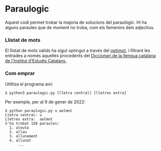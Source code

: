 # Paraulogic

Aquest codi permet trobar la majoria de solucions del paraulògic. Hi ha alguns paraules que de moment no troba, com els femenins dels adjectius.

### Llistat de mots
El llistat de mots valids ha sigut optingut a través del [optimot](https://aplicacions.llengua.gencat.cat/llc/AppJava/index.html), i filtrant les entrades a només aquelles procedents del [Diccionari de la llengua catalana de l'Institut d'Estudis Catalans.](https://dlc.iec.cat/)

### Com emprar
Utilitza el programa així:
```
$ python3 paraulogic.py [lletra central] [lletres extra]
```

Per exemple, per al 9 de gener de 2022:
```
$ python paraulogic.py u aelmnt
Lletra central: u
Lletres extra:  aelmnt
S'ha trobat 158 paraules:
  1. aleuta
  2. allau
  3. allunament
  4. allunat
      ...
```
